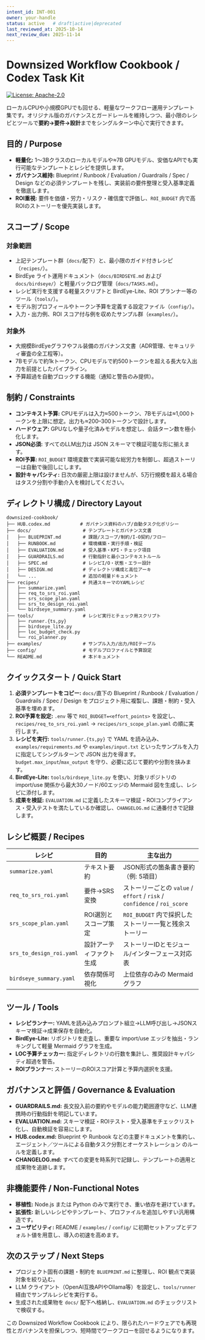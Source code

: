 ```yaml
---
intent_id: INT-001
owner: your-handle
status: active   # draft|active|deprecated
last_reviewed_at: 2025-10-14
next_review_due: 2025-11-14
---
```


# Downsized Workflow Cookbook / Codex Task Kit

[![License: Apache-2.0](https://img.shields.io/badge/License-Apache_2.0-blue.svg)](LICENSE)

ローカルCPUや小規模GPUでも回せる、軽量なワークフロー運用テンプレート集です。オリジナル版のガバナンスとガードレールを維持しつつ、最小限のレシピとツールで**要約→要件→設計**までをシングルターン中心で実行できます。

## 目的 / Purpose

- **軽量化:** 1〜3Bクラスのローカルモデルや≈7B GPUモデル、安価なAPIでも実行可能なテンプレートとレシピを提供します。
- **ガバナンス維持:** Blueprint / Runbook / Evaluation / Guardrails / Spec / Design などの必須テンプレートを残し、実装前の要件整理と受入基準定義を徹底します。
- **ROI重視:** 要件を価値・労力・リスク・確信度で評価し、`ROI_BUDGET` 内で高ROIのストーリーを優先実装します。

## スコープ / Scope

### 対象範囲

- 上記テンプレート群（`docs/`配下）と、最小限のガイド付きレシピ（`recipes/`）。
- BirdEye ライト運用ドキュメント（`docs/BIRDSEYE.md` および `docs/birdseye/`）と軽量バックログ管理（`docs/TASKS.md`）。
- レシピ実行を支援する軽量スクリプトと BirdEye-Lite、ROI プランナー等のツール（`tools/`）。
- モデル別プロフィールやトークン予算を定義する設定ファイル（`config/`）。
- 入力・出力例、ROI スコア付与例を収めたサンプル群（`examples/`）。

### 対象外

- 大規模BirdEyeグラフやフル装備のガバナンス文書（ADR管理、セキュリティ審査の全工程等）。
- 7Bモデルで約1kトークン、CPUモデルで約500トークンを超える長大な入出力を前提としたパイプライン。
- 予算超過を自動ブロックする機能（通知と警告のみ提供）。

## 制約 / Constraints

- **コンテキスト予算:** CPUモデルは入力≈500トークン、7Bモデルは≈1,000トークンを上限に想定。出力も≈200–300トークンで設計します。
- **ハードウェア:** GPUなしや量子化済みモデルを想定し、会話ターン数を極小化します。
- **JSON必須:** すべてのLLM出力は JSON スキーマで検証可能な形に揃えます。
- **ROI予算:** `ROI_BUDGET` 環境変数で実装可能な総労力を制御し、超過ストーリーは自動で後回しにします。
- **設計キャパシティ:** 日次の厳密上限は設けませんが、5万行規模を超える場合はタスク分割や手動介入を検討してください。

## ディレクトリ構成 / Directory Layout

```
downsized-cookbook/
├── HUB.codex.md           # ガバナンス資料のハブ/自動タスク化ポリシー
├── docs/                   # テンプレートとガバナンス文書
│   ├── BLUEPRINT.md        # 課題/スコープ/制約/I-O契約/フロー
│   ├── RUNBOOK.md          # 環境構築・実行手順・検証
│   ├── EVALUATION.md       # 受入基準・KPI・チェック項目
│   ├── GUARDRAILS.md       # 行動指針と最小コンテキストルール
│   ├── SPEC.md             # レシピI/O・状態・エラー設計
│   ├── DESIGN.md           # ディレクトリ構成と高位アーキ
│   └── ...                 # 追加の軽量ドキュメント
├── recipes/                # 共通スキーマのYAMLレシピ
│   ├── summarize.yaml
│   ├── req_to_srs_roi.yaml
│   ├── srs_scope_plan.yaml
│   ├── srs_to_design_roi.yaml
│   └── birdseye_summary.yaml
├── tools/                  # レシピ実行とチェック用スクリプト
│   ├── runner.{ts,py}
│   ├── birdseye_lite.py
│   ├── loc_budget_check.py
│   └── roi_planner.py
├── examples/               # サンプル入力/出力/ROIテーブル
├── config/                 # モデルプロファイルと予算設定
└── README.md               # 本ドキュメント
```

## クイックスタート / Quick Start

1. **必須テンプレートをコピー:** `docs/`直下の Blueprint / Runbook / Evaluation / Guardrails / Spec / Design をプロジェクト用に複製し、課題・制約・受入基準を埋めます。
2. **ROI予算を設定:** `.env` 等で `ROI_BUDGET=<effort_points>` を設定し、`recipes/req_to_srs_roi.yaml` → `recipes/srs_scope_plan.yaml` の順に実行します。
3. **レシピを実行:** `tools/runner.{ts,py}` で YAML を読み込み、`examples/requirements.md` や `examples/input.txt` といったサンプルを入力に指定してシングルターンで JSON 出力を得ます。`budget.max_input`/`max_output` を守り、必要に応じて要約や分割を挟みます。
4. **BirdEye-Lite:** `tools/birdseye_lite.py` を使い、対象リポジトリの import/use 関係から最大30ノード/60エッジの Mermaid 図を生成し、レシピに添付します。
5. **成果を検証:** `EVALUATION.md` に定義したスキーマ検証・ROIコンプライアンス・受入テストを満たしているか確認し、`CHANGELOG.md` に通番付きで記録します。

## レシピ概要 / Recipes

| レシピ | 目的 | 主な出力 |
| --- | --- | --- |
| `summarize.yaml` | テキスト要約 | JSON形式の箇条書き要約（例: 5項目） |
| `req_to_srs_roi.yaml` | 要件→SRS変換 | ストーリーごとの `value` / `effort` / `risk` / `confidence` / `roi_score` |
| `srs_scope_plan.yaml` | ROI選別とスコープ策定 | `ROI_BUDGET` 内で採択したストーリー一覧と残余ストーリー |
| `srs_to_design_roi.yaml` | 設計アーティファクト生成 | ストーリーIDとモジュール/インターフェース対応表 |
| `birdseye_summary.yaml` | 依存関係可視化 | 上位依存のみの Mermaid グラフ |

## ツール / Tools

- **レシピランナー:** YAMLを読み込みプロンプト組立→LLM呼び出し→JSONスキーマ検証→成果保存を自動化。
- **BirdEye-Lite:** リポジトリを走査し、重要な import/use エッジを抽出・ランキングして軽量 Mermaid グラフを生成。
- **LOC予算チェッカー:** 指定ディレクトリの行数を集計し、推奨設計キャパシティ超過を警告。
- **ROIプランナー:** ストーリーのROIスコア計算と予算内選択を支援。

## ガバナンスと評価 / Governance & Evaluation

- **GUARDRAILS.md:** 長文投入前の要約やモデルの能力範囲遵守など、LLM連携時の行動指針を明記しています。
- **EVALUATION.md:** スキーマ検証・ROIテスト・受入基準をチェックリスト化し、自動検証を容易にします。
- **HUB.codex.md:** Blueprint や Runbook などの主要ドキュメントを集約し、エージェント／ツールによる自動タスク分割とオーケストレーション
  のルールを定義します。
- **CHANGELOG.md:** すべての変更を時系列で記録し、テンプレートの適用と成果物を追跡します。

## 非機能要件 / Non-Functional Notes

- **移植性:** Node.js または Python のみで実行でき、重い依存を避けています。
- **拡張性:** 新しいレシピやテンプレート、プロファイルを追加しやすい汎用構造です。
- **ユーザビリティ:** README / `examples/` / `config/` に初期セットアップとデフォルト値を用意し、導入の初速を高めます。

## 次のステップ / Next Steps

- プロジェクト固有の課題・制約を `BLUEPRINT.md` に整理し、ROI 観点で実装対象を絞り込む。
- LLM クライアント（OpenAI互換APIやOllama等）を設定し、`tools/runner` 経由でサンプルレシピを実行する。
- 生成された成果物を `docs/` 配下へ格納し、`EVALUATION.md` のチェックリストで検収する。

この Downsized Workflow Cookbook により、限られたハードウェアでも再現性とガバナンスを担保しつつ、短時間でワークフローを回せるようになります。

